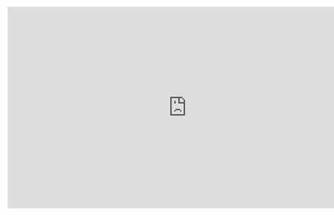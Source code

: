 <iframe style="border: 1px solid rgba(0, 0, 0, 0.1);" width="800" height="450" src="https://embed.figma.com/proto/1Qvg7ITFwqqCA5tywRKITT/codsoft-project-1?page-id=0%3A1&node-id=1-6&p=f&viewport=253%2C362%2C0.53&scaling=scale-down&content-scaling=fixed&starting-point-node-id=1%3A6&embed-host=share" allowfullscreen></iframe>